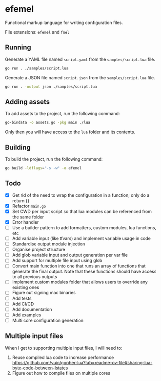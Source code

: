 # efemel

Functional markup language for writing configuration files.

File extensions: `efemel` and `fmel`

## Running

Generate a YAML file named `script.yaml` from the `samples/script.lua` file.

```bash
go run . ./samples/script.lua
```

Generate a JSON file named `script.json` from the `samples/script.lua` file.

```bash
go run . -output json ./samples/script.lua
```

## Adding assets

To add assets to the project, run the following command:

```bash
go-bindata -o assets.go -pkg main ./lua
```

Only then you will have access to the `lua` folder and its contents.

## Building

To build the project, run the following command:

```bash
go build -ldflags="-s -w" -o efemel
```

## Todo

- [x] Get rid of the need to wrap the configuration in a function; only do a return {}
- [x] Refactor `main.go`
- [x] Set CWD per input script so that lua modules can be referenced from the same folder
- [x] Error handler
- [ ] Use a builder pattern to add formatters, custom modules, lua functions, etc
- [ ] Add variable input (like tfvars) and implement variable usage in code
- [ ] Standardise output module injection
- [ ] Organise project structure
- [ ] Add glob variable input and output generation per var file
- [ ] Add support for multiple file input using glob
- [ ] Convert main function into one that runs an array of functions that generate the final output. Note that these functions should have access to all previous outputs
- [ ] Implement custom modules folder that allows users to override any existing ones
- [ ] Figure out signing mac binaries
- [ ] Add tests
- [ ] Add CI/CD
- [ ] Add documentation
- [ ] Add examples
- [ ] Multi core configuration generation

## Multiple input files

When I get to supporting multiple input files, I will need to:

1. Reuse compiled lua code to increase performance https://github.com/yuin/gopher-lua?tab=readme-ov-file#sharing-lua-byte-code-between-lstates
2. Figure out how to compile files on multiple cores
